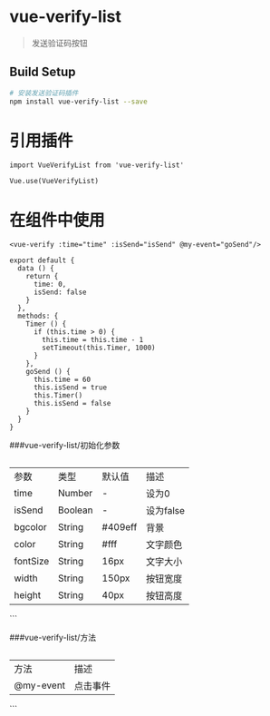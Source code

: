 # vue-verify-list

> 发送验证码按钮

## Build Setup

``` bash
# 安装发送验证码插件
npm install vue-verify-list --save
```

# 引用插件
```$xslt
import VueVerifyList from 'vue-verify-list'

Vue.use(VueVerifyList)
```
# 在组件中使用
```$xslt
<vue-verify :time="time" :isSend="isSend" @my-event="goSend"/>

export default {
  data () {
    return {
      time: 0,
      isSend: false
    }
  },
  methods: {
    Timer () {
      if (this.time > 0) {
        this.time = this.time - 1
        setTimeout(this.Timer, 1000)
      }
    },
    goSend () {
      this.time = 60
      this.isSend = true
      this.Timer()
      this.isSend = false
    }
  }
}
```

###vue-verify-list/初始化参数
<table  border="0" align="left">
	<tbody>
		<tr>
			<td >参数</td>
			<td >类型</td>
			<td >默认值</td>
			<td >描述</td>
		</tr>
		<tr>
			<td >time</td>
			<td >Number</td>
			<td >-</td>
			<td >设为0</td>
		</tr>
		<tr>
      <td >isSend</td>
      <td >Boolean</td>
      <td >-</td>
      <td >设为false</td>
    </tr>
    <tr>
      <td >bgcolor</td>
      <td >String</td>
      <td >#409eff</td>
      <td >背景</td>
    </tr>
    <tr>
      <td >color</td>
      <td >String</td>
      <td >#fff</td>
      <td >文字颜色</td>
    </tr>
    <tr>
      <td >fontSize</td>
      <td >String</td>
      <td >16px</td>
      <td >文字大小</td>
    </tr>
    <tr>
      <td >width</td>
      <td >String</td>
      <td >150px</td>
      <td >按钮宽度</td>
    </tr>
    <tr>
      <td >height</td>
      <td >String</td>
      <td >40px</td>
      <td >按钮高度</td>
    </tr>
	</tbody>
</table>
```

###vue-verify-list/方法
<table  border="0" align="left">
	<tbody>
		<tr>
			<td >方法</td>
			<td >描述</td>
		</tr>
		<tr>
			<td >@my-event</td>
			<td >点击事件</td>
		</tr>
	</tbody>
</table>
```
